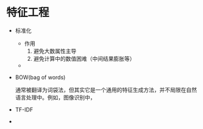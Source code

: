 # 特征工程

- 标准化
    - 作用
        1. 避免大数属性主导
        2. 避免计算中的数值困难（中间结果膨胀等）
    - 


- BOW(bag of words)

    通常被翻译为词袋法，但其实它是一个通用的特征生成方法，并不局限在自然语言处理中。例如，图像识别中，
- TF-IDF
- 
